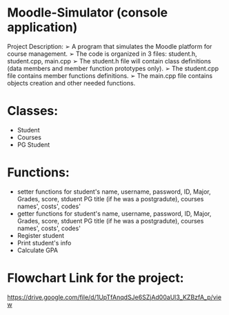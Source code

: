 # Moodle-Simulator (console application)
Project Description:
➢ A program that simulates the Moodle platform for course 
management.
➢ The code is organized in 3 files: student.h, student.cpp, main.cpp
➢ The student.h file will contain class definitions (data members and member function 
prototypes only).
➢ The student.cpp file contains member functions definitions.
➢ The main.cpp file contains objects creation and other needed functions.
# Classes:
- Student
- Courses
- PG Student
# Functions:
- setter functions for student's name, username, password, ID, Major, Grades, score, stduent PG title (if he was a postgradute), courses names', costs', codes'
- getter functions for student's name, username, password, ID, Major, Grades, score, stduent PG title (if he was a postgradute), courses names', costs', codes'
- Register student
- Print student's info
- Calculate GPA
# Flowchart Link for the project:
  https://drive.google.com/file/d/1UpTfAnqdSJe6SZjAd00aUl3_KZBzfA_p/view
